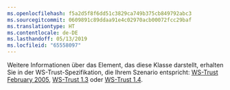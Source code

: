 ```yaml
---
ms.openlocfilehash: f5a2d5f8f6dd51c3829ca749b375cb849792abc3
ms.sourcegitcommit: 0609891c89ddaa91e4c02970acb00072fcc29baf
ms.translationtype: HT
ms.contentlocale: de-DE
ms.lasthandoff: 05/13/2019
ms.locfileid: "65558097"
---
```

Weitere Informationen über das Element, das diese Klasse darstellt, erhalten Sie in der WS-Trust-Spezifikation, die Ihrem Szenario entspricht: [WS-Trust February 2005](https://schemas.xmlsoap.org/ws/2005/02/trust/), [WS-Trust 1.3](https://docs.oasis-open.org/ws-sx/ws-trust/200512/ws-trust-1.3-os.html) oder [WS-Trust 1.4](https://docs.oasis-open.org/ws-sx/ws-trust/v1.4/os/ws-trust-1.4-spec-os.html).
